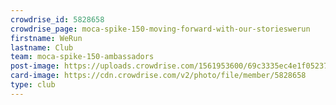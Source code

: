 ```yaml
---
crowdrise_id: 5828658
crowdrise_page: moca-spike-150-moving-forward-with-our-storieswerun
firstname: WeRun
lastname: Club
team: moca-spike-150-ambassadors
post-image: https://uploads.crowdrise.com/1561953600/69c3335ec4e1f0523717bef9aa398dc9.jpg
card-image: https://cdn.crowdrise.com/v2/photo/file/member/5828658
type: club
---
```


